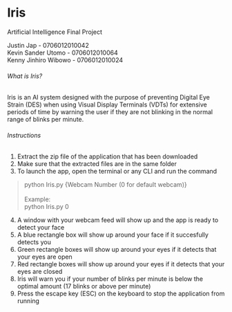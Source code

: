 # Iris

Artificial Intelligence Final Project

Justin Jap - 0706012010042 <br/>
Kevin Sander Utomo - 0706012010064 <br/>
Kenny Jinhiro Wibowo - 0706012010024 <br/>

###### What is Iris?
Iris is an AI system designed with the purpose of preventing Digital Eye Strain (DES) when using Visual Display Terminals (VDTs) for extensive periods of time by warning the user if they are not blinking in the normal range of blinks per minute.

###### Instructions
1. Extract the zip file of the application that has been downloaded <br />
2. Make sure that the extracted files are in the same folder <br />
3. To launch the app, open the terminal or any CLI and run the command
> python Iris.py {Webcam Number (0 for default webcam)} <br /><br />Example: <br />python Iris.py 0 <br />
4. A window with your webcam feed will show up and the app is ready to detect your face <br />
6. A blue rectangle box will show up around your face if it succesfully detects you
7. Green rectangle boxes will show up around your eyes if it detects that your eyes are open
8. Red rectangle boxes will show up around your eyes if it detects that your eyes are closed
9. Iris will warn you if your number of blinks per minute is below the optimal amount (17 blinks or above per minute) 
10. Press the escape key (ESC) on the keyboard to stop the application from running <br />
